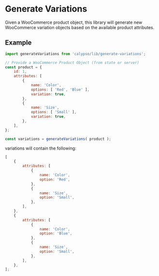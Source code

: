 # Generate Variations

Given a WooCommerce product object, this library will generate new WooCommerce variation objects based on the available product attributes.

## Example

```javascript
import generateVariations from 'calypso/lib/generate-variations';

// Provide a WooCommerce Product Object (from state or server)
const product = {
	id: 1,
	attributes: [
		{
			name: 'Color',
			options: [ 'Red', 'Blue' ],
			variation: true,
		},
		{
			name: 'Size',
			options: [ 'Small' ],
			variation: true,
		},
	],
};

const variations = generateVariations( product );
```

variations will contain the following:

```javascript
[
	{
		attributes: [
			{
				name: 'Color',
				option: 'Red',
			},
			{
				name: 'Size',
				option: 'Small',
			},
		],
	},
	{
		attributes: [
			{
				name: 'Color',
				option: 'Blue',
			},
			{
				name: 'Size',
				option: 'Small',
			},
		],
	},
];
```
